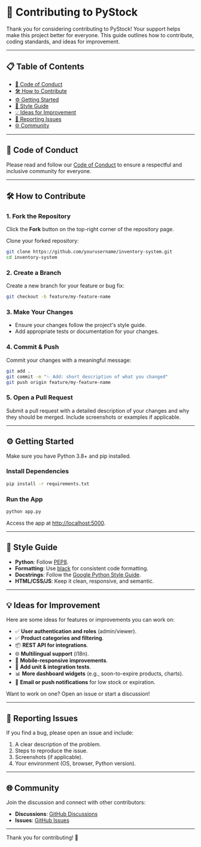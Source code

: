 # 🤝 Contributing to PyStock

Thank you for considering contributing to PyStock! Your support helps make this project better for everyone. This guide outlines how to contribute, coding standards, and ideas for improvement.

---

## 📋 Table of Contents

- [📜 Code of Conduct](#-code-of-conduct)
- [🛠️ How to Contribute](#️-how-to-contribute)
- [⚙️ Getting Started](#️-getting-started)
- [🎨 Style Guide](#-style-guide)
- [💡 Ideas for Improvement](#-ideas-for-improvement)
- [🐛 Reporting Issues](#-reporting-issues)
- [🌐 Community](#-community)

---

## 📜 Code of Conduct

Please read and follow our [Code of Conduct](CODE_OF_CONDUCT.md) to ensure a respectful and inclusive community for everyone.

---

## 🛠️ How to Contribute

### 1. Fork the Repository

Click the **Fork** button on the top-right corner of the repository page.

Clone your forked repository:

```bash
git clone https://github.com/yourusername/inventory-system.git
cd inventory-system
```

### 2. Create a Branch

Create a new branch for your feature or bug fix:

```bash
git checkout -b feature/my-feature-name
```

### 3. Make Your Changes

- Ensure your changes follow the project's style guide.
- Add appropriate tests or documentation for your changes.

### 4. Commit & Push

Commit your changes with a meaningful message:

```bash
git add .
git commit -m "✨ Add: short description of what you changed"
git push origin feature/my-feature-name
```

### 5. Open a Pull Request

Submit a pull request with a detailed description of your changes and why they should be merged. Include screenshots or examples if applicable.

---

## ⚙️ Getting Started

Make sure you have Python 3.8+ and pip installed.

### Install Dependencies

```bash
pip install -r requirements.txt
```

### Run the App

```bash
python app.py
```

Access the app at [http://localhost:5000](http://localhost:5000).

---

## 🎨 Style Guide

- **Python**: Follow [PEP8](https://peps.python.org/pep-0008/).
- **Formatting**: Use [black](https://github.com/psf/black) for consistent code formatting.
- **Docstrings**: Follow the [Google Python Style Guide](https://google.github.io/styleguide/pyguide.html).
- **HTML/CSS/JS**: Keep it clean, responsive, and semantic.

---

## 💡 Ideas for Improvement

Here are some ideas for features or improvements you can work on:

- ✅ **User authentication and roles** (admin/viewer).
- ✅ **Product categories and filtering**.
- 📦 **REST API for integrations**.
- 🌐 **Multilingual support** (i18n).
- 📱 **Mobile-responsive improvements**.
- 🧪 **Add unit & integration tests**.
- 📊 **More dashboard widgets** (e.g., soon-to-expire products, charts).
- 🔔 **Email or push notifications** for low stock or expiration.

Want to work on one? Open an issue or start a discussion!

---

## 🐛 Reporting Issues

If you find a bug, please open an issue and include:

1. A clear description of the problem.
2. Steps to reproduce the issue.
3. Screenshots (if applicable).
4. Your environment (OS, browser, Python version).

---

## 🌐 Community

Join the discussion and connect with other contributors:

- **Discussions**: [GitHub Discussions](https://github.com/yourusername/inventory-system/discussions)
- **Issues**: [GitHub Issues](https://github.com/yourusername/inventory-system/issues)

---

Thank you for contributing! 💙